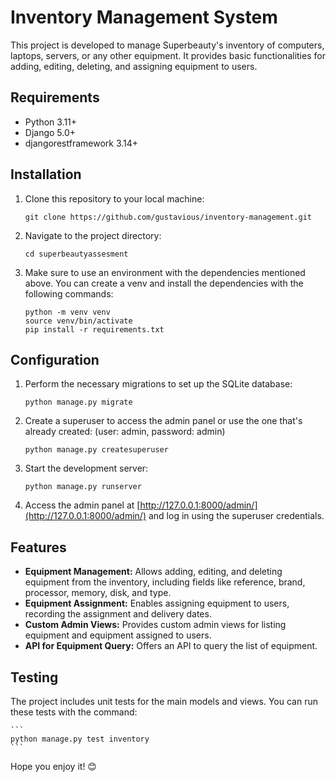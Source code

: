 # Inventory Management System

This project is developed to manage Superbeauty's inventory of computers, laptops, servers, or any other equipment. It provides basic functionalities for adding, editing, deleting, and assigning equipment to users.

## Requirements

- Python 3.11+
- Django 5.0+
- djangorestframework 3.14+

## Installation

1. Clone this repository to your local machine:

    ```
    git clone https://github.com/gustavious/inventory-management.git
    ```

2. Navigate to the project directory:

    ```
    cd superbeautyassesment
    ```

3. Make sure to use an environment with the dependencies mentioned above. You can create a venv and install the dependencies with the following commands:

    ```
    python -m venv venv
    source venv/bin/activate
    pip install -r requirements.txt
    ```


## Configuration

1. Perform the necessary migrations to set up the SQLite database:

    ```
    python manage.py migrate
    ```

2. Create a superuser to access the admin panel or use the one that's already created: (user: admin, password: admin)

    ```
    python manage.py createsuperuser
    ```

3. Start the development server:

    ```
    python manage.py runserver
    ```

4. Access the admin panel at [http://127.0.0.1:8000/admin/](http://127.0.0.1:8000/admin/) and log in using the superuser credentials.

## Features

- **Equipment Management:** Allows adding, editing, and deleting equipment from the inventory, including fields like reference, brand, processor, memory, disk, and type.
- **Equipment Assignment:** Enables assigning equipment to users, recording the assignment and delivery dates.
- **Custom Admin Views:** Provides custom admin views for listing equipment and equipment assigned to users.
- **API for Equipment Query:** Offers an API to query the list of equipment.

## Testing

The project includes unit tests for the main models and views. You can run these tests with the command:

    ```
    python manage.py test inventory
    ```

Hope you enjoy it! 😊
```